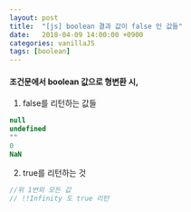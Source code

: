 ```yaml
---
layout: post
title:  "[js] boolean 결과 값이 false 인 값들"
date:   2018-04-09 14:00:00 +0900
categories: vanillaJS
tags: [boolean]
---
```


#### 조건문에서 boolean 값으로 형변환 시,


1. false를 리턴하는 값들
```js
null
undefined
""
0
NaN
```

2. true를 리턴하는 것
```js
//위 1번외 모든 값
// !!Infinity 도 true 리턴
```
